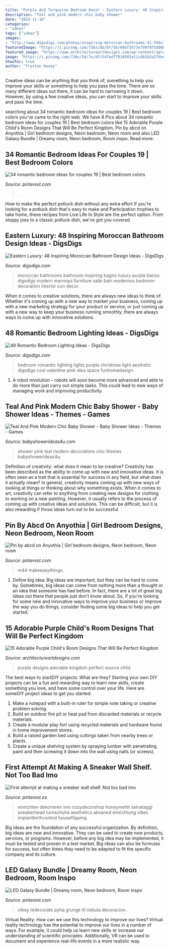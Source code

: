 ```yaml
---
title: "Purple And Turquoise Bedroom Decor ~ Eastern Luxury: 48 Inspiring Moroccan Bathroom Design Ideas"
description: "Teal and pink modern chic baby shower"
date: "2022-11-16"
categories:
- "ideas"
tags: ["ideas"]
images:
- "http://www.digsdigs.com/photos/inspiring-moroccan-bathrooms-41-554x739.jpg"
featuredImage: "https://i.pinimg.com/736x/66/bf/56/66bf5673e799f0f5d9bb9099fec32a30.jpg"
featured_image: "https://www.architectureartdesigns.com/wp-content/uploads/2015/12/310-630x473.jpg"
image: "https://i.pinimg.com/736x/54/7e/df/547edf7910502e11c4b1b3a37de6793b.jpg"
ShowToc: true
author: "Trystan Kozey"
---
```



Creative ideas can be anything that you think of, something to help you improve your skills or something to help you pass the time. There are so many different ideas out there, it can be hard to narrowing it down. However, by using a few creative ideas, you can start to improve your skills and pass the time.

	

		
searching about 34 romantic bedroom ideas for couples 19 | Best bedroom colors you've came to the right web. We have 8 Pics about 34 romantic bedroom ideas for couples 19 | Best bedroom colors like 15 Adorable Purple Child&#039;s Room Designs That Will Be Perfect Kingdom, Pin by abcd on Anyothia | Girl bedroom designs, Neon bedroom, Neon room and also LED Galaxy Bundle | Dreamy room, Neon bedroom, Room inspo. Read more:
		
    
## 34 Romantic Bedroom Ideas For Couples 19 | Best Bedroom Colors

<img loading=lazy src="https://i.pinimg.com/736x/23/a3/8d/23a38ddff0cfe1cfe316cb58335f5f99.jpg" onerror="this.onerror=null;this.src='https://tse4.mm.bing.net/th?id=OIP.TXktc_eLCI4S56PWtP-hugHaNh&amp;pid=15.1';" alt="34 romantic bedroom ideas for couples 19 | Best bedroom colors">

_Source: pinterest.com_

>. 

	

How to make the perfect potluck dish without any extra effort
If you're looking for a potluck dish that's easy to make and Participation trophies to take home, these recipes from Live Life In Style are the perfect option. From sloppy joes to a classic potluck dish, we've got you covered.

    
## Eastern Luxury: 48 Inspiring Moroccan Bathroom Design Ideas - DigsDigs

<img loading=lazy src="http://www.digsdigs.com/photos/inspiring-moroccan-bathrooms-41-554x739.jpg" onerror="this.onerror=null;this.src='https://tse4.mm.bing.net/th?id=OIP.nEXLn6XvexFU9uVYO14reQHaJ4&amp;pid=15.1';" alt="Eastern Luxury: 48 Inspiring Moroccan Bathroom Design Ideas - DigsDigs">

_Source: digsdigs.com_

>moroccan bathrooms bathroom inspiring bagno luxury purple banos digsdigs modern marroqui furniture salle bain modernos bedroom decoration interior con decor. 

	

When it comes to creative solutions, there are always new ideas to think of. Whether it's coming up with a new way to market your business, coming up with a new marketing strategy for your product or service, or just coming up with a new way to keep your business running smoothly, there are always ways to come up with innovative solutions.

    
## 48 Romantic Bedroom Lighting Ideas - DigsDigs

<img loading=lazy src="http://www.digsdigs.com/photos/romantic-bedroom-lighting-ideas-24.jpg" onerror="this.onerror=null;this.src='https://tse4.mm.bing.net/th?id=OIP.EzePRLCb4dH5RJcDI3bbYQHaJ4&amp;pid=15.1';" alt="48 Romantic Bedroom Lighting Ideas - DigsDigs">

_Source: digsdigs.com_

>bedroom romantic lighting lights purple christmas light aesthetic digsdigs cool valentine pink idea space funhomedesign. 

	

1. A robot revolution – robots will soon become more advanced and able to do more than just carry out simple tasks. This could lead to new ways of managing work and improving productivity.

    
## Teal And Pink Modern Chic Baby Shower - Baby Shower Ideas - Themes - Games

<img loading=lazy src="http://www.babyshowerideas4u.com/wp-content/uploads/2016/05/Teal-And-Pink-Modern-Chic-Baby-Shower-Decorations-600x800.jpg" onerror="this.onerror=null;this.src='https://tse2.mm.bing.net/th?id=OIP.z2FAPgmg_7A8ZMUJC6SJtAHaJ4&amp;pid=15.1';" alt="Teal And Pink Modern Chic Baby Shower - Baby Shower Ideas - Themes - Games">

_Source: babyshowerideas4u.com_

>shower pink teal modern decorations chic themes babyshowerideas4u. 

	

Definition of creativity: what does it mean to be creative?
Creativity has been described as the ability to come up with new and innovative ideas. It is often seen as a trait that is essential for success in any field, but what does it actually mean? In general, creativity means coming up with new ways of looking at things or thinking about why something exists. When it comes to art, creativity can refer to anything from creating new designs for clothing to working on a new painting. However, it usually refers to the process of coming up with creative ideas and solutions. This can be difficult, but it is also rewarding if those ideas turn out to be successful.

    
## Pin By Abcd On Anyothia | Girl Bedroom Designs, Neon Bedroom, Neon Room

<img loading=lazy src="https://i.pinimg.com/736x/f8/62/44/f862445e38f2e8537bc60dc1528e97f3.jpg" onerror="this.onerror=null;this.src='https://tse1.mm.bing.net/th?id=OIP.u3zm_gZmFyb1-xzWzQm2qAHaHr&amp;pid=15.1';" alt="Pin by abcd on Anyothia | Girl bedroom designs, Neon bedroom, Neon room">

_Source: pinterest.com_

>m44 makeeasythings. 

	

1. Define big idea:
Big ideas are important, but they can be hard to come by. Sometimes, big ideas can come from nothing more than a thought or an idea that someone has had before. In fact, there are a lot of great big ideas out there that people just don't know about. So, if you're looking for some new and innovative ways to improve your business or improve the way you do things, consider finding some big ideas to help you get started.

    
## 15 Adorable Purple Child&#039;s Room Designs That Will Be Perfect Kingdom

<img loading=lazy src="https://www.architectureartdesigns.com/wp-content/uploads/2015/12/310-630x473.jpg" onerror="this.onerror=null;this.src='https://tse1.mm.bing.net/th?id=OIP.KuonsTSdn-niY6EouSGKHAHaFj&amp;pid=15.1';" alt="15 Adorable Purple Child&#039;s Room Designs That Will Be Perfect Kingdom">

_Source: architectureartdesigns.com_

>purple designs adorable kingdom perfect source child. 

	

The best ways to startDIY projects: What are they?
Starting your own DIY projects can be a fun and rewarding way to learn new skills, create something you love, and have some control over your life. Here are someDIY project ideas to get you started: 
1. Make a notepad with a built-in ruler for simple note taking or creative problem solving.
2. Build an outdoor fire pit or heat pad from discarded materials or recycle materials. 
3. Create a modular play fort using recycled materials and hardware found in home improvement stores. 
4. Build a raised garden bed using cuttings taken from nearby trees or plants. 
5. Create a unique shelving system by spraying lumber with penetrating paint and then screwing it down into the wall using nails (or screws).

    
## First Attempt At Making A Sneaker Wall Shelf. Not Too Bad Imo

<img loading=lazy src="https://i.pinimg.com/736x/54/7e/df/547edf7910502e11c4b1b3a37de6793b.jpg" onerror="this.onerror=null;this.src='https://tse1.mm.bing.net/th?id=OIP.J9zOmpIPoZt5Ipl9m5GapAHaOn&amp;pid=15.1';" alt="First attempt at making a sneaker wall shelf. Not too bad imo">

_Source: pinterest.es_

>einrichten dekorieren imo cozydecorshop honeymehh salvataggi sneakerhead turnschuhe aesthetics absaned einrichtung vibes implantbirthcontrol houseflipping. 

	

Big ideas are the foundation of any successful organization. By definition, big ideas are new and innovative. They can be used to create new products, services, or programs. However, before any big idea may be implemented, it must be tested and proven in a test market. Big ideas can also be formulas for success, but often times they need to be adapted to fit the specific company and its culture.

    
## LED Galaxy Bundle | Dreamy Room, Neon Bedroom, Room Inspo

<img loading=lazy src="https://i.pinimg.com/736x/66/bf/56/66bf5673e799f0f5d9bb9099fec32a30.jpg" onerror="this.onerror=null;this.src='https://tse3.mm.bing.net/th?id=OIP.H02-WL8IlfkRKjHgQZbjsAHaK7&amp;pid=15.1';" alt="LED Galaxy Bundle | Dreamy room, Neon bedroom, Room inspo">

_Source: pinterest.com_

>vibey redecorate pyhq grunge lit nebula decoracion. 

	

Virtual Reality: How can we use this technology to improve our lives?
Virtual reality technology has the potential to improve our lives in a number of ways. For example, it could help us learn new skills or increase our understanding of scientific principles. Additionally, VR can be used to document and experience real-life events in a more realistic way.

